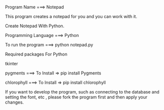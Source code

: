 Program Name ===> Notepad

This program creates a notepad for you and you can work with it.

Create Notepad With Python.

Programming Language ===> Python

To run the program ===> python notepad.py

Required packages For Python

tkinter 

pygments ===> To Install => pip install Pygments

chlorophyll ===> To Install => pip install chlorophyll

If you want to develop the program, such as connecting to the database and setting the font, etc , please fork the program first and then apply your changes.
